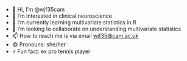 - 👋 Hi, I’m @wjf35cam
- 👀 I’m interested in clinical neuroscience
- 🌱 I’m currently learning multivariate statistics in R 
- 💞️ I’m looking to collaborate on understanding multivariate statistics 
- 📫 How to reach me is via email wjf35@cam.ac.uk
- 😄 Pronouns: she/her
- ⚡ Fun fact: ex pro tennis player

<!---
wjf35cam/wjf35cam is a ✨ special ✨ repository because its `README.md` (this file) appears on your GitHub profile.
You can click the Preview link to take a look at your changes.
--->
